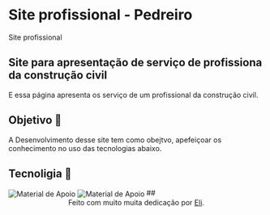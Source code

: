 # Site profissional - Pedreiro
 Site profissional
 
 ## Site para apresentação de serviço de profissiona da construção civil
 E essa página apresenta os serviço de um profissional da construção civil.
 ## Objetivo 🎯
 A Desenvolvimento desse site tem como obejtvo, apefeiçoar os conhecimento no uso das tecnologias abaixo.
 ## Tecnoligia 💾
 <img align="center" alt="Material de Apoio" src="https://img.shields.io/badge/HTML-C7EBAB?style=for-the-badge">
 <img align="center" alt="Material de Apoio" src="https://img.shields.io/badge/CSS-C7EBAB?style=for-the-badge">
 ##
<div align="center">Feito com muito muita dedicação por <a href="https://github.com/leandrosiqueira">Eli</a>.</div>
